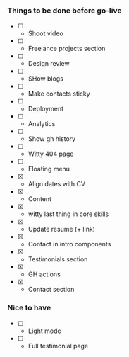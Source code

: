 ### Things to be done before go-live

- [ ] - Shoot video
- [ ] - Freelance projects section
- [ ] - Design review
- [ ] - SHow blogs
- [ ] - Make contacts sticky
- [ ] - Deployment
- [ ] - Analytics
- [ ] - Show gh history
- [ ] - Witty 404 page
- [ ] - Floating menu
- [x] - Align dates with CV
- [x] - Content
- [x] - witty last thing in core skills
- [x] - Update resume (+ link)
- [x] - Contact in intro components
- [x] - Testimonials section
- [x] - GH actions
- [x] - Contact section

### Nice to have

- [ ] - Light mode
- [ ] - Full testimonial page
